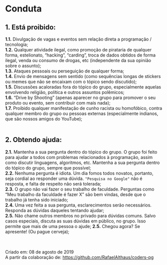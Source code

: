 # Conduta

## 1. Está proibido:<br />
**1.1.** Divulgação de vagas e eventos sem relação direta a programação / tecnologia;<br />
**1.2.** Qualquer atividade ilegal, como promoção de pirataria de qualquer forma, estelionato, “hacking”, “carding”, troca de dados obtidos de forma ilegal, venda ou consumo de drogas, etc (independente da sua opinião sobre o assunto);<br />
**1.3.** Ataques pessoais ou perseguição de qualquer forma;<br />
**1.4.** Envio de mensagens sem sentido (como sequências longas de stickers ou memes que não se encaixam com o tópico sendo discutido);<br />
**1.5.** Discussões acaloradas fora do tópico do grupo, especialmente aquelas envolvendo religião, política e outros assuntos polêmicos;<br />
**1.6.** “Drive by Shooting” (apenas aparecer no grupo para promover o seu produto ou evento, sem contribuir com mais nada);
<br />
**1.7.** Proibido qualquer manifestação de cunho racista ou homofóbico, contra qualquer membro do grupo ou pessoas externas (especialmente indianos, que são nossos amigos do YouTube);
<br /><br />
## 2. Obtendo ajuda:<br />
**2.1.** Mantenha a sua pergunta dentro do tópico do grupo. O grupo foi feito para ajudar a todos com problemas relacionados à programação, assim como discutir linguagens, algoritmos, etc. Mantenha a sua pergunta dentro do tópico do grupo, sempre que possível;<br />
**2.2.** Nenhuma pergunta é idiota. Um dia fomos todos novatos, portanto, seja cordial ao responder uma dúvida. `"Pesquisa no Google"` não é resposta, e falta de respeito não será tolerada;<br />
**2.3.** O grupo não vai fazer o seu trabalho de faculdade. Perguntas como “Meu trabalho da faculdade é fazer X” são bem vindas, desde que o trabalho já tenha sido iniciado;<br />
**2.4.** Uma vez feita a sua pergunta, esclarecimentos serão necessários. Responda as dúvidas daqueles tentando ajudar;<br />
**2.5.** Não chame outros membros no privado para dúvidas comuns. Salvo casos especiais, discuta as suas dúvidas em público, no grupo. Isso permite que mais de uma pessoa o ajude;
**2.5.** Chegou agora? Se apresente! (Ou pague cerveja);

<br /><br />
Criado em: 08 de agosto de 2019
<br />
A partir da colaboração de: https://github.com/RafaelAlthaus/coders-pg
